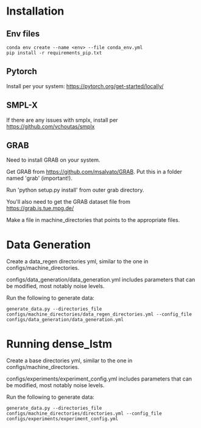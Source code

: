 
# Installation


## Env files

    conda env create --name <env> --file conda_env.yml
    pip install -r requirements_pip.txt
    
## Pytorch

Install per your system: https://pytorch.org/get-started/locally/

## SMPL-X

If there are any issues with smplx, install per https://github.com/vchoutas/smplx

## GRAB
Need to install GRAB on your system.

Get GRAB from https://github.com/msalvato/GRAB. Put this in a folder named 'grab' (important!).

Run 'python setup.py install' from outer grab directory.

You'll also need to get the GRAB dataset file from https://grab.is.tue.mpg.de/

Make a file in machine_directories that points to the appropriate files.

# Data Generation

Create a data_regen directories yml, similar to the one in configs/machine_directories.

configs/data_generation/data_generation.yml includes parameters that can be modified, most notably noise levels.


Run the following to generate data:

    generate_data.py --directories_file configs/machine_directories/data_regen_directories.yml --config_file configs/data_generation/data_generation.yml


# Running dense_lstm
Create a base directories yml, similar to the one in configs/machine_directories.

configs/experiments/experiment_config.yml includes parameters that can be modified, most notably noise levels.


Run the following to generate data:

    generate_data.py --directories_file configs/machine_directories/directories.yml --config_file configs/experiments/experiment_config.yml


